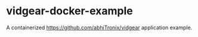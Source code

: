# vidgear-docker-example
A containerized https://github.com/abhiTronix/vidgear application example.
